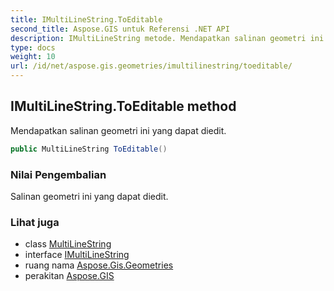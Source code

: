 ```yaml
---
title: IMultiLineString.ToEditable
second_title: Aspose.GIS untuk Referensi .NET API
description: IMultiLineString metode. Mendapatkan salinan geometri ini yang dapat diedit.
type: docs
weight: 10
url: /id/net/aspose.gis.geometries/imultilinestring/toeditable/
---
```

## IMultiLineString.ToEditable method

Mendapatkan salinan geometri ini yang dapat diedit.

```csharp
public MultiLineString ToEditable()
```

### Nilai Pengembalian

Salinan geometri ini yang dapat diedit.

### Lihat juga

* class [MultiLineString](../../multilinestring/)
* interface [IMultiLineString](../)
* ruang nama [Aspose.Gis.Geometries](../../imultilinestring/)
* perakitan [Aspose.GIS](../../../)


